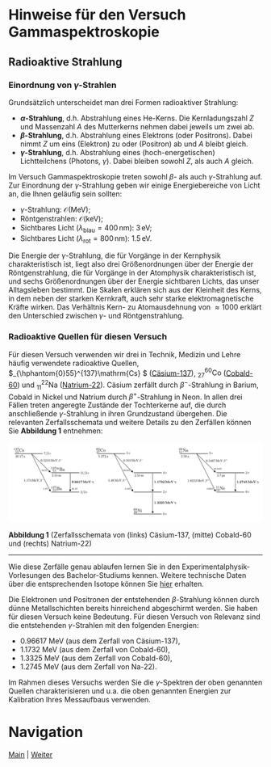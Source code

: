 # Hinweise für den Versuch Gammaspektroskopie

## Radioaktive Strahlung

### Einordnung von $\gamma$-Strahlen

Grundsätzlich unterscheidet man drei Formen radioaktiver Strahlung:

- **$\alpha$-Strahlung**, d.h. Abstrahlung eines $\mathrm{He}$-Kerns. Die Kernladungszahl $Z$ und Massenzahl $A$ des Mutterkerns nehmen dabei jeweils um zwei ab.
- **$\beta$-Strahlung**, d.h. Abstrahlung eines Elektrons (oder Positrons). Dabei nimmt $Z$ um eins (Elektron) zu oder (Positron) ab und $A$ bleibt gleich. 
- **$\gamma$-Strahlung**, d.h. Abstrahlung eines (hoch-energetischen) Lichtteilchens (Photons, $\gamma$). Dabei bleiben sowohl $Z$, als auch $A$ gleich. 

Im Versuch Gammaspektroskopie treten sowohl $\beta$- als auch $\gamma$-Strahlung auf. Zur Einordnung der $\gamma$-Strahlung geben wir einige Energiebereiche von Licht an, die Ihnen geläufig sein sollten: 

- $\gamma$-Strahlung: $\mathcal{O}(\mathrm{MeV})$;
- Röntgenstrahlen: $\mathcal{O}(\mathrm{keV})$;
- Sichtbares Licht ($\lambda_{\mathrm{blau}}=400\,\mathrm{nm}$): $3\,\mathrm{eV}$;
- Sichtbares Licht ($\lambda_{\mathrm{rot}}=800\,\mathrm{nm}$): $1.5\,\mathrm{eV}$.

Die Energie der $\gamma$-Strahlung, die für Vorgänge in der Kernphysik charakteristisch ist, liegt also drei Größenordnungen über der Energie der Röntgenstrahlung, die für Vorgänge in der Atomphysik charakteristisch ist, und sechs Größenordnungen über der Energie sichtbaren Lichts, das unser Alltagsleben bestimmt. Die Skalen erklären sich aus der Kleinheit des Kerns, in dem neben der starken Kernkraft, auch sehr starke elektromagnetische Kräfte wirken. Das Verhältnis Kern- zu Atomausdehnung von $\approx1000$ erklärt den Unterschied zwischen $\gamma$- und Röntgenstrahlung. 

### Radioaktive Quellen für diesen Versuch

Für diesen Versuch verwenden wir drei in Technik, Medizin und Lehre häufig verwendete radioaktive Quellen, $_{\hphantom{0}55}^{137}\mathrm{Cs} $ ([Cäsium-137](https://en.wikipedia.org/wiki/Caesium-137)), $_{27}^{60}\mathrm{Co}$ ([Cobald-60](https://en.wikipedia.org/wiki/Cobalt-60)) und $_{11}^{22}\mathrm{Na}$ ([Natrium-22](https://en.wikipedia.org/wiki/Isotopes_of_sodium)). Cäsium zerfällt durch $\beta^{-}$-Strahlung in Barium, Cobald in Nickel und Natrium durch $\beta^{+}$-Strahlung in Neon. In allen drei Fällen treten angeregte Zustände der Tochterkerne auf, die durch anschließende $\gamma$-Strahlung in ihren Grundzustand übergehen. Die relevanten Zerfallsschemata und weitere Details zu den Zerfällen können Sie **Abbildung 1** entnehmen:

<img src="../figures/Quellen.png" width="1200" style="zoom:100%;" />

**Abbildung 1** (Zerfallsschemata von (links) Cäsium-137, (mitte) Cobald-60 und (rechts) Natrium-22)

---

Wie diese Zerfälle genau ablaufen lernen Sie in den Experimentalphysik-Vorlesungen des Bachelor-Studiums kennen. Weitere technische Daten über die entsprechenden Isotope können Sie [hier](https://www.periodensystem-online.de/index.php) erhalten. 

Die Elektronen und Positronen der entstehenden $\beta$-Strahlung können durch dünne Metallschichten bereits hinreichend abgeschirmt werden. Sie haben für diesen Versuch keine Bedeutung. Für diesen Versuch von Relevanz sind die entstehenden $\gamma$-Strahlen mit den folgenden Energien: 

- 0.96617 MeV (aus dem Zerfall von Cäsium-137),
- 1.1732 MeV (aus dem Zerfall von Cobald-60),
- 1.3325 MeV (aus dem Zerfall von Cobald-60),
- 1.2745 MeV (aus dem Zerfall von Na-22).

Im Rahmen dieses Versuchs werden Sie die $\gamma$-Spektren der oben genannten Quellen charakterisieren und u.a. die oben genannten Energien zur Kalibration Ihres Messaufbaus verwenden. 

# Navigation

[Main](https://gitlab.kit.edu/kit/etp-lehre/p1-praktikum/students/-/tree/main/Kreisel) | [Weiter](https://gitlab.kit.edu/kit/etp-lehre/p1-praktikum/students/-/tree/main/Kreisel/doc/Hinweise-Aufgabe-1-a.md)

